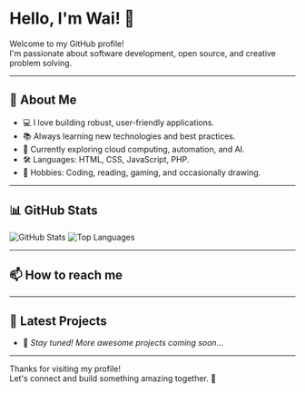 # Hello, I'm Wai! 👋

Welcome to my GitHub profile!  
I'm passionate about software development, open source, and creative problem solving.

---

## 🚀 About Me

- 💻 I love building robust, user-friendly applications.
- 📚 Always learning new technologies and best practices.
- 🌱 Currently exploring cloud computing, automation, and AI.
- 🛠️ Languages: HTML, CSS, JavaScript, PHP.
- 🎨 Hobbies: Coding, reading, gaming, and occasionally drawing.

---

## 📊 GitHub Stats

![GitHub Stats](https://github-readme-stats.vercel.app/api?username=waifal&show_icons=true&theme=github_dark)
![Top Languages](https://github-readme-stats.vercel.app/api/top-langs/?username=waifal&layout=compact&theme=github_dark)

---

## 📫 How to reach me

---

## 📝 Latest Projects

- 🚧 _Stay tuned! More awesome projects coming soon..._

---

Thanks for visiting my profile!  
Let's connect and build something amazing together. 🚀
